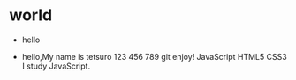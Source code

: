 # world
- hello

- hello,My name is tetsuro
123
456
789
git enjoy!
JavaScript
HTML5
CSS3
I study JavaScript.
